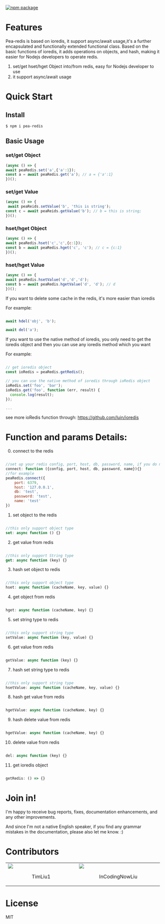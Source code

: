 
[![npm package](https://badge.fury.io/js/pea-redis.svg)](https://www.npmjs.com/package/pea-redis)


# Features
Pea-redis is based on ioredis, it support async/await usage,it's a further encapsulated and functionally extended functional class. Based on the basic functions of ioredis, it adds operations on objects, and hash, making it easier for Nodejs developers to operate redis.

1. set/get hset/hget Object into/from redis, easy for Nodejs developer to use
2. it support async/await usage


# Quick Start
## Install
```shell
$ npm i pea-redis
```




## Basic Usage

### set/get Object
```javascript
(async () => {
await peaRedis.set('a',{'a':1});
const a = await peaRedis.get('a'); // a = {'a':1} 
})();

```
### set/get Value
```javascript
(async () => {
 await peaReids.setValue('b', 'this is string');
const c = await peaReids.getValue('b'); // b = this is string;
})();
```

### hset/hget Object
```javascript
(async () => {
await peaRedis.hset('c','c',{c:1});
const b = await peaRedis.hget('c', 'c'); // c = {c:1}
})();
```

### hset/hget Value
```javascript
(async () => {
await peaRedis.hsetValue('d','d','d');
const b = await peaRedis.hgetValue('d', 'd'); // d
})();

```


If you want to delete some cache in the redis, it's more easier than ioredis

For example:

```javascript

await hdel('obj', 'b');

await del('a');

```

If you want to use the native method of ioredis, you only need to get the ioredis object and then you can use any ioredis method which you want

For example:

```javascript

// get ioredis object
const ioRedis = peaRedis.getRedis();

// you can use the native method of ioredis through ioRedis object
ioRedis.set('foo', 'bar');
ioRedis.get('foo', function (err, result) {
  console.log(result);
});

...

```

see more ioRedis function through: https://github.com/luin/ioredis

# Function and params Details:


0. connect to the redis
```javascript

//set up your redis config, port, host, db, password, name, if you do not set up config, it will set default config 
connect: function ({config, port, host, db, password, name}){}
//for example
peaRedis.connect({
    port: 6379,
    host: '127.0.0.1',
    db: 'test',
    password: 'test',
    name: 'test'
})

``` 

1. set object to the redis

```javascript

//this only support object type
set: async function () {}

``` 

2. get value from redis

```javascript

//this only support String type
get: async function (key) {}

``` 

3. hash set object to redis 

```javascript

//this only support object type
hset: async function (cacheName, key, value) {}

``` 

4. get object from redis

```javascript

hget: async function (cacheName, key) {}

``` 

5. set string type to redis

```javascript

//this only support string type
setValue: async function (key, value) {}

``` 

6. get value from redis

```javascript

getValue: async function (key) {}

``` 

7. hash set string type to redis

```javascript

//this only support string type
hsetValue: async function (cacheName, key, value) {}

``` 

8. hash get value from redis

```javascript

hgetValue: async function (cacheName, key) {}

``` 

9. hash delete value from redis

```javascript

hgetValue: async function (cacheName, key) {}

``` 

10. delete value from redis

```javascript

del: async function (key) {}

``` 

11. get ioredis object

```javascript

getRedis: () => {}

``` 

# Join in!

I'm happy to receive bug reports, fixes, documentation enhancements, and any other improvements.

And since I'm not a native English speaker, if you find any grammar mistakes in the documentation, please also let me know. :)

# Contributors
<table><tr><td width="20%"><a href="https://github.com/TimLiu1"><img src="https://avatars2.githubusercontent.com/u/16770736?s=460&v=4" /></a><p align="center">TimLiu1</p></td><td width="20%"><a href="https://github.com/InCodingNowLiu"><img src="https://avatars0.githubusercontent.com/u/31758568?s=460&v=4" /></a><p align="center">InCodingNowLiu</p></td></tr></table>

# License

MIT